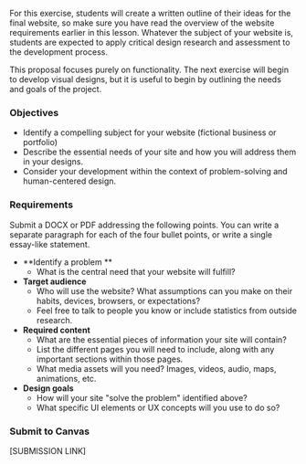 For this exercise, students will create a written outline of their ideas for the final website, so make sure you have read the overview of the website requirements earlier in this lesson. Whatever the subject of your website is, students are expected to apply critical design research and assessment to the development process. 

This proposal focuses purely on functionality. The next exercise will begin to develop visual designs, but it is useful to begin by outlining the needs and goals of the project.

### Objectives

* Identify a compelling subject for your website \(fictional business or portfolio\)
* Describe the essential needs of your site and how you will address them in your designs. 
* Consider your development within the context of problem-solving and human-centered design. 

### Requirements

Submit a DOCX or PDF addressing the following points. You can write a separate paragraph for each of the four bullet points, or write a single essay-like statement. 

* **Identify a problem **
  * What is the central need that your website will fulfill? 
* **Target audience**
  * Who will use the website? What assumptions can you make on their habits, devices, browsers, or expectations? 
  * Feel free to talk to people you know or include statistics from outside research.
* **Required content**
  * What are the essential pieces of information your site will contain? 
  * List the different pages you will need to include, along with any important sections within those pages. 
  * What media assets will you need? Images, videos, audio, maps, animations, etc.
* **Design goals**
  * How will your site "solve the problem" identified above?
  * What specific UI elements or UX concepts will you use to do so?

### Submit to Canvas

\[SUBMISSION LINK\]







